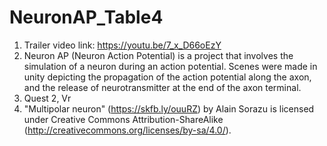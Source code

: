 # NeuronAP_Table4

1. Trailer video link: https://youtu.be/7_x_D66oEzY
2. Neuron AP (Neuron Action Potential) is a project that involves the simulation of a neuron during an action potential. Scenes were made in unity depicting the propagation of the action potential along the axon, and the release of neurotransmitter at the end of the axon terminal.
3. Quest 2, Vr
4. "Multipolar neuron" (https://skfb.ly/ouuRZ) by Alain Sorazu is licensed under Creative Commons Attribution-ShareAlike (http://creativecommons.org/licenses/by-sa/4.0/).
